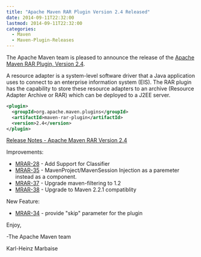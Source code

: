 ```yaml
---
title: "Apache Maven RAR Plugin Version 2.4 Released"
date: 2014-09-11T22:32:00
lastmod: 2014-09-11T22:32:00
categories:
  - Maven
  - Maven-Plugin-Releases
---
```

The Apache Maven team is pleased to announce the release of the 
[Apache Maven RAR Plugin, Version 2.4](http://maven.apache.org/plugins/maven-rar-plugin).

A resource adapter is a system-level software driver that a Java application
uses to connect to an enterprise information system (EIS). The RAR plugin has
the capability to store these resource adapters to an archive (Resource Adapter
Archive or RAR) which can be deployed to a J2EE server.

```xml
<plugin>
  <groupId>org.apache.maven.plugins</groupId>
  <artifactId>maven-rar-plugin</artifactId>
  <version>2.4</version>
</plugin>
```

<!-- more -->

[Release Notes - Apache Maven RAR Version 2.4](http://jira.codehaus.org/secure/ReleaseNote.jspa?projectId=11143&version=18707)


Improvements:

 * [MRAR-28](https://issues.apache.org/jira/browse/MRAR-28) - Add Support for Classifier
 * [MRAR-35](https://issues.apache.org/jira/browse/MRAR-35) - MavenProject/MavenSession Injection as a paremeter instead as a component.
 * [MRAR-37](https://issues.apache.org/jira/browse/MRAR-37) - Upgrade maven-filtering to 1.2
 * [MRAR-38](https://issues.apache.org/jira/browse/MRAR-38) - Upgrade to Maven 2.2.1 compatiblity

New Feature:

 * [MRAR-34](https://issues.apache.org/jira/browse/MRAR-34) - provide "skip" parameter for the plugin

Enjoy,

-The Apache Maven team

Karl-Heinz Marbaise
